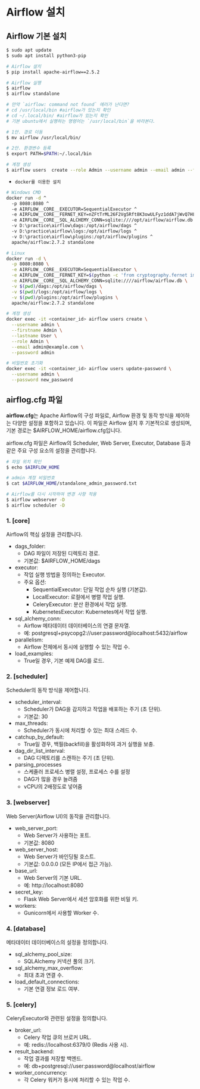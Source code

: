 # Airflow 설치

## Airflow 기본 설치

```bash
$ sudo apt update
$ sudo apt install python3-pip

# Airflow 설치
$ pip install apache-airflow==2.5.2

# Airflow 실행
$ airflow
$ airflow standalone

# 만약 `airflow: command not found` 에러가 난다면?
# cd /usr/local/bin #airflow가 있는지 확인
# cd ~/.local/bin/ #airflow가 있는지 확인
# 기본 ubuntu에서 실행하는 명령어는 `/usr/local/bin`을 바라본다.

# 1안. 경로 이동
$ mv airflow /usr/local/bin/

# 2안. 환경변수 등록
$ export PATH=$PATH:~/.local/bin

# 계정 생성
$ airflow users  create --role Admin --username admin --email admin --firstname admin --lastname admin --password admin
```

 - `docker를 이용한 설치`
```bash
# Windows CMD
docker run -d ^
  -p 8080:8080 ^
  -e AIRFLOW__CORE__EXECUTOR=SequentialExecutor ^
  -e AIRFLOW__CORE__FERNET_KEY=nZFtTrML26F2Vg5Rft8K3owULFyz1ddA7jWvQ7HL88o= ^
  -e AIRFLOW__CORE__SQL_ALCHEMY_CONN=sqlite:////opt/airflow/airflow.db ^
  -v D:\practice\airflow\dags:/opt/airflow/dags ^
  -v D:\practice\airflow\logs:/opt/airflow/logs ^
  -v D:\practice\airflow\plugins:/opt/airflow/plugins ^
  apache/airflow:2.7.2 standalone

# Linux
docker run -d \
  -p 8080:8080 \
  -e AIRFLOW__CORE__EXECUTOR=SequentialExecutor \
  -e AIRFLOW__CORE__FERNET_KEY=$(python -c 'from cryptography.fernet import Fernet; print(Fernet.generate_key().decode())') \
  -e AIRFLOW__CORE__SQL_ALCHEMY_CONN=sqlite:////airflow/airflow.db \
  -v $(pwd)/dags:/opt/airflow/dags \
  -v $(pwd)/logs:/opt/airflow/logs \
  -v $(pwd)/plugins:/opt/airflow/plugins \
  apache/airflow:2.7.2 standalone

# 계정 생성
docker exec -it <container_id> airflow users create \
  --username admin \
  --firstname Admin \
  --lastname User \
  --role Admin \
  --email admin@example.com \
  --password admin

# 비밀번호 초기화
docker exec -it <container_id> airflow users update-password \
  --username admin \
  --password new_password
```

## airflog.cfg 파일

**airflow.cfg**는 Apache Airflow의 구성 파일로, Airflow 환경 및 동작 방식을 제어하는 다양한 설정을 포함하고 있습니다. 이 파일은 Airflow 설치 후 기본적으로 생성되며, 기본 경로는 $AIRFLOW_HOME/airflow.cfg입니다.

airflow.cfg 파일은 Airflow의 Scheduler, Web Server, Executor, Database 등과 같은 주요 구성 요소의 설정을 관리합니다.

```bash
# 파일 위치 확인
$ echo $AIRFLOW_HOME

# admin 계정 비밀번호
$ cat $AIRFLOW_HOME/standalone_admin_password.txt

# Airflow를 다시 시작하여 변경 사항 적용
$ airflow webserver -D
$ airflow scheduler -D
```

### 1. [core]

Airflow의 핵심 설정을 관리합니다.
 - dags_folder:
    - DAG 파일이 저장된 디렉토리 경로.
    - 기본값: $AIRFLOW_HOME/dags
 - executor:
    - 작업 실행 방법을 정의하는 Executor.
    - 주요 옵션:
        - SequentialExecutor: 단일 작업 순차 실행 (기본값).
        - LocalExecutor: 로컬에서 병렬 작업 실행.
        - CeleryExecutor: 분산 환경에서 작업 실행.
        - KubernetesExecutor: Kubernetes에서 작업 실행.
 - sql_alchemy_conn:
    - Airflow 메타데이터 데이터베이스의 연결 문자열.
    - 예: postgresql+psycopg2://user:password@localhost:5432/airflow
 - parallelism:
    - Airflow 전체에서 동시에 실행할 수 있는 작업 수.
 - load_examples:
    - True일 경우, 기본 예제 DAG를 로드.

### 2. [scheduler]

Scheduler의 동작 방식을 제어합니다.

 - scheduler_interval:
    - Scheduler가 DAG을 감지하고 작업을 배포하는 주기 (초 단위).
    - 기본값: 30
 - max_threads:
    - Scheduler가 동시에 처리할 수 있는 최대 스레드 수.
 - catchup_by_default:
    - True일 경우, 백필(backfill)을 활성화하여 과거 실행을 보충.
 - dag_dir_list_interval:
    - DAG 디렉토리를 스캔하는 주기 (초 단위).
 - parsing_processes
    - 스케줄러 프로세스 병렬 설정, 프로세스 수를 설정
    - DAG가 많을 경우 늘려줌
    - vCPU의 2배정도로 넣어줌

### 3. [webserver]

Web Server(Airflow UI)의 동작을 관리합니다.

 - web_server_port:
    - Web Server가 사용하는 포트.
    - 기본값: 8080
 - web_server_host:
    - Web Server가 바인딩될 호스트.
    - 기본값: 0.0.0.0 (모든 IP에서 접근 가능).
 - base_url:
    - Web Server의 기본 URL.
    - 예: http://localhost:8080
 - secret_key:
    - Flask Web Server에서 세션 암호화를 위한 비밀 키.
 - workers:
    - Gunicorn에서 사용할 Worker 수.

### 4. [database]

메타데이터 데이터베이스의 설정을 정의합니다.

 - sql_alchemy_pool_size:
    - SQLAlchemy 커넥션 풀의 크기.
 - sql_alchemy_max_overflow:
    - 최대 초과 연결 수.
 - load_default_connections:
    - 기본 연결 정보 로드 여부.

### 5. [celery]

CeleryExecutor와 관련된 설정을 정의합니다.

 - broker_url:
    - Celery 작업 큐의 브로커 URL.
    - 예: redis://localhost:6379/0 (Redis 사용 시).
 - result_backend:
    - 작업 결과를 저장할 백엔드.
    - 예: db+postgresql://user:password@localhost/airflow
 - worker_concurrency:
    - 각 Celery 워커가 동시에 처리할 수 있는 작업 수.
